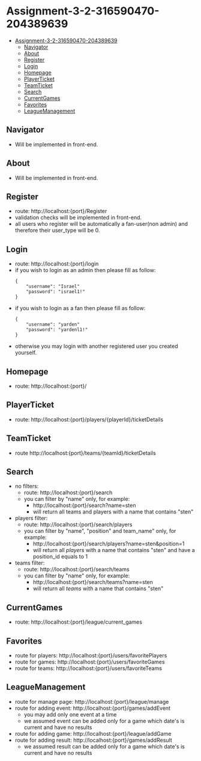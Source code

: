 # Assignment-3-2-316590470-204389639

- [Assignment-3-2-316590470-204389639](#assignment-3-2-316590470-204389639)
  - [Navigator](#navigator)
  - [About](#about)
  - [Register](#register)
  - [Login](#login)
  - [Homepage](#homepage)
  - [PlayerTicket](#playerticket)
  - [TeamTicket](#teamticket)
  - [Search](#search)
  - [CurrentGames](#currentgames)
  - [Favorites](#favorites)
  - [LeagueManagement](#leaguemanagement)

## Navigator
- Will be implemented in front-end.

## About
- Will be implemented in front-end.

## Register
- route: http://localhost:{port}/Register
- validation checks will be implemented in front-end.
- all users who register will be automatically a fan-user(non admin) and therefore their user_type will be 0.

## Login
- route: http://localhost:{port}/login
- if you wish to login as an admin then please fill as follow:
    ```
    {
        "username": "Israel"
        "password": "israel1!"
    }
    ``` 
- if you wish to login as a fan then please fill as follow:
    ```
    {
        "username": "yarden"
        "password": "yardenl1!"
    }
    ```
- otherwise you may login with another registered user you created yourself.

## Homepage
- route: http://localhost:{port}/

## PlayerTicket
- route: http://localhost:{port}/players/{playerId}/ticketDetails

## TeamTicket
- route http://localhost:{port}/teams/{teamId}/ticketDetails

## Search
- no filters:
  - route: http://localhost:{port}/search
  - you can filter by "name" only, for example:
    - http://localhost:{port}/search?name=sten
    - will return all teams and players with a name that contains "sten"
- players filter:
  - route: http://localhost:{port}/search/players
  - you can filter by "name", "position" and team_name" only, for example:
    - http://localhost:{port}/search/players?name=sten&position=1
    - will return all *players* with a name that contains "sten" and have a position_id equals to 1
- teams filter:
  - route: http://localhost:{port}/search/teams
  - you can filter by "name" only, for example:
    - http://localhost:{port}/search/teams?name=sten
    - will return all *teams* with a name that contains "sten"

## CurrentGames
- route: http://localhost:{port}/league/current_games

## Favorites
- route for players: http://localhost:{port}/users/favoritePlayers
- route for games: http://localhost:{port}/users/favoriteGames
- route for teams: http://localhost:{port}/users/favoriteTeams

## LeagueManagement
- route for manage page: http://localhost:{port}/league/manage
- route for adding event: http://localhost:{port}/games/addEvent
  - you may add only one event at a time
  - we assumed event can be added only for a game which date's is current and have no results
- route for adding game: http://localhost:{port}/league/addGame
- route for adding result: http://localhost:{port}/games/addResult
  - we assumed result can be added only for a game which date's is current and have no results